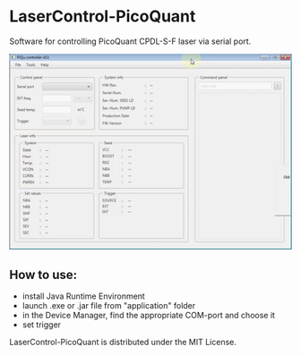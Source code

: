 # LaserControl-PicoQuant
Software for controlling PicoQuant CPDL-S-F laser via serial port.

![UI demonstration](https://github.com/andrei-fedotov/LaserControl-PicoQuant/blob/master/demonstration.gif)

## How to use:
- install Java Runtime Environment
- launch .exe or .jar file from "application" folder
- in the Device Manager, find the appropriate COM-port and choose it
- set trigger

LaserControl-PicoQuant is distributed under the MIT License.
